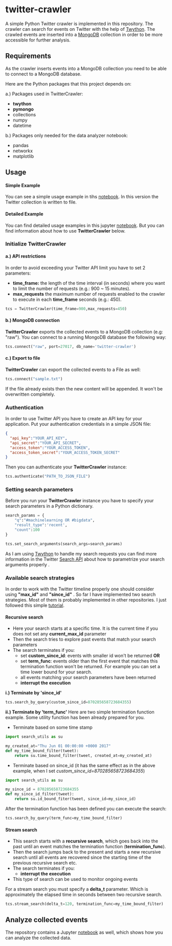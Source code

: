 ﻿twitter-crawler
============
A simple Python Twitter crawler is implemented in this repository. The crawler can search for events on Twitter with the help of [Twython](https://github.com/ryanmcgrath/twython). The crawled events are inserted into a [MongoDB](https://www.mongodb.com/) collection in order to be more accessible for further analysis.

Requirements
------------------
As the crawler inserts events into a MongoDB collection you need to be able to connect to a MongoDB database.

Here are the Python packages that this project depends on:

a.) Packages used in TwitterCrawler:

   * **twython**
   * **pymongo**
   * collections
   * numpy
   * datetime

b.) Packages only needed for the data analyzer notebook:

   * pandas
   * networkx
   * matplotlib


Usage
--------

#### Simple Example

You can see a simple usage example in tihs [notebook](ipython/SimpleSearch.ipynb). In this version the Twitter collection is written to file.

#### Detailed Example

You can find detailed usage examples in this jupyter [notebook](ipython/Samples.ipynb). But you can find information about how to use **TwitterCrawler** below.

### Initialize TwitterCrawler

#### a.) API restrictions 

In order to avoid exceeding your Twitter API limit you have to set 2 parameters:

   * **time_frame:** the length of the time interval (in seconds) where you want to limit the number of requests (e.g.: 900 ~ 15 minutes). 
   * **max_requests** the maximum number of requests enabled to the crawler to execute in each **time_frame** seconds (e.g.: 450).

```python
tcs = TwitterCrawler(time_frame=900,max_requests=450)
```

#### b.) MongoDB connection

**TwitterCrawler** exports the collected events to a MongoDB collection (e.g: "raw"). You can connect to a running MongoDB database the following way:

```python
tcs.connect("raw", port=27017, db_name='twitter-crawler')
```

#### c.) Export to file

**TwitterCrawler** can export the collected events to a File as well:

```python
tcs.connect("sample.txt")
```

If the file already exists then the new content will be appended. It won't be overwritten completely.

### Authentication

In order to use Twitter API you have to create an API key for your application. Put your authentication credentials in a simple JSON file:

```json
{
  "api_key":"YOUR_API_KEY",
  "api_secret":"YOUR_API_SECRET",
  "access_token":"YOUR_ACCESS_TOKEN",
  "access_token_secret":"YOUR_ACCESS_TOKEN_SECRET"
}
```
Then you can authenticate your **TwitterCrawler** instance:

```python
tcs.authenticate("PATH_TO_JSON_FILE")
```

### Setting search parameters

Before you run your **TwitterCrawler** instance you have to specify your search parameters in a Python dictionary.

```python
search_params = {
    "q":"#machinelearning OR #bigdata",
    "result_type":'recent',
    "count":100
}

tcs.set_search_arguments(search_args=search_params)
```

As I am using  [Twython](https://github.com/ryanmcgrath/twython) to handle my search requests you can find more information in the Twitter [Search API](https://dev.twitter.com/rest/public/search) about how to parametrize your search arguments properly .


### Available search strategies

In order to work with the Twitter timeline properly one should consider using **"max_id"** and **"since_id"** . So far I have implemented two search strategies. Most of them is probably implemented in other repositories. I just followed this simple [tutorial](https://dev.twitter.com/rest/public/timelines).

####  Recursive search

* Here your search starts at a specific time. It is the current time if you does not set any **current_max_id** parameter
* Then the search tries to explore past events that match your search parameters
* The search terminates if you:
   * set **custom_since_id**: events with smaller id won't be returned
      **OR**
   * set **term_func**: events older than the first event that matches this termination function won't be returned. For example you can set a time lower bound for your search.
   * all events matching your search parameters have been returned
   * **interrupt the execution**

**i.) Terminate by 'since_id'**

```python
tcs.search_by_query(custom_since_id=870285658723684355)
```
**ii.) Terminate by 'term_func'**
Here are two simple termination function example. Some utility function has been already prepared for you.

   * Terminate based on some time stamp
```python
import search_utils as su

my_created_at="Thu Jun 01 00:00:00 +0000 2017"
def my_time_bound_filter(tweet):
    return su.time_bound_filter(tweet, created_at=my_created_at)
```

   * Terminate based on since_id (it has the same effect as in the above example, when I set *custom\_since\_id=870285658723684355*)
```python
import search_utils as su

my_since_id = 870285658723684355
def my_since_id_filter(tweet):
    return su.id_bound_fiter(tweet, since_id=my_since_id)
```
After the termination function has been defined you can execute the search:

```python
tcs.search_by_query(term_func=my_time_bound_filter)
```

####  Stream search

   * This search starts with a **recursive search**, which goes back into the past until an event matches the termination function (**termination_func**).
   * Then the search jumps back to the present and starts a new recursive search until all events are recovered since the starting time of the previous recursive search etc.
   * The search terminates if you:
      * **interrupt the execution**
   * This type of search can be used to monitor ongoing events

For a stream search you must specify a **delta_t** parameter. Which is approximately the elapsed time in seconds between two recursive search.

```python
tcs.stream_search(delta_t=120, termination_func=my_time_bound_filter)
```

## Analyze collected events

The repository contains a Jupyter [notebook](ipython/EventAnalyzer.ipynb) as well, which shows how you can analyze the collected data.
